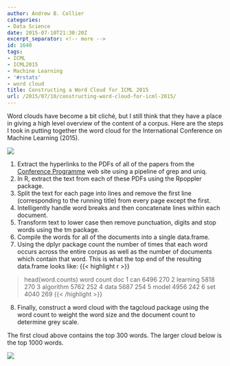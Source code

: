 ```yaml
---
author: Andrew B. Collier
categories:
- Data Science
date: 2015-07-10T21:30:20Z
excerpt_separator: <!-- more -->
id: 1640
tags:
- ICML
- ICML2015
- Machine Learning
- '#rstats'
- word cloud
title: Constructing a Word Cloud for ICML 2015
url: /2015/07/10/constructing-word-cloud-for-icml-2015/
---
```


Word clouds have become a bit cliché, but I still think that they have a place in giving a high level overview of the content of a corpus. Here are the steps I took in putting together the word cloud for the International Conference on Machine Learning (2015).

<!--more-->

<img src="/img/2015/07/word-cloud.png">

1. Extract the hyperlinks to the PDFs of all of the papers from the [Conference Programme](http://icml.cc/2015/?page_id=825) web site using a pipeline of grep and uniq. 
2. In R, extract the text from each of these PDFs using the Rpoppler package. 
3. Split the text for each page into lines and remove the first line (corresponding to the running title) from every page except the first. 
4. Intelligently handle word breaks and then concatenate lines within each document. 
5. Transform text to lower case then remove punctuation, digits and stop words using the tm package. 
6. Compile the words for all of the documents into a single data.frame. 
7. Using the dplyr package count the number of times that each word occurs across the entire corpus as well as the number of documents which contain that word. This is what the top end of the resulting data.frame looks like:
{{< highlight r >}}
> head(word.counts)
       word count doc
1       can  6496 270
2  learning  5818 270
3 algorithm  5762 252
4      data  5687 254
5     model  4956 242
6       set  4040 269
{{< /highlight >}}
8. Finally, construct a word cloud with the tagcloud package using the word count to weight the word size and the document count to determine grey scale.

The first cloud above contains the top 300 words. The larger cloud below is the top 1000 words.

<img src="/img/2015/07/word-cloud-large.png">

